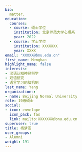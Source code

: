```yaml
---
bio: 
  matter.
education:
  courses:
  - course: 硕士学位
    institution: 北京师范大学心理系
    year: 2022
  - course: 学士学位
    institution: XXXXXXX
    year: XXXX
email: "XXXXX@bnu.edu.cn"
first_name: Menghan
highlight_name: false
interests:
- 汉语认知神经科学
- 双语研究
- 语言学习的脑机制
last_name: Yang
organizations:
- name: Beijing Normal University
role: 19级硕士
social:
- icon: envelope
  icon_pack: fas
  link: mailto:XXXXXXX@bnu.edu.cn
superuser: true
title: 杨梦涵
user_groups:
- Alumni
weight: 191
---
```

